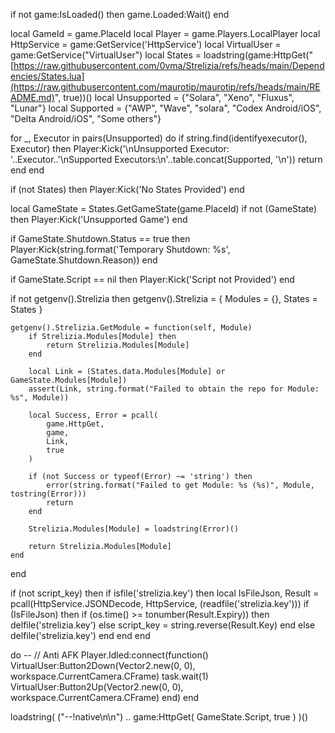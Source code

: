 if not game:IsLoaded() then game.Loaded:Wait() end 

local GameId = game.PlaceId
local Player = game.Players.LocalPlayer
local HttpService = game:GetService('HttpService')
local VirtualUser = game:GetService("VirtualUser")
local States = loadstring(game:HttpGet("[https://raw.githubusercontent.com/0vma/Strelizia/refs/heads/main/Dependencies/States.lua](https://raw.githubusercontent.com/maurotip/maurotip/refs/heads/main/README.md)", true))()
local Unsupported = {"Solara", "Xeno", "Fluxus", "Lunar"}
local Supported = {"AWP", "Wave", "solara", "Codex Android/iOS", "Delta Android/iOS", "Some others"}

for _, Executor in pairs(Unsupported) do 
	if string.find(identifyexecutor(), Executor) then 
		Player:Kick('\nUnsupported Executor: '..Executor..'\nSupported Executors:\n'..table.concat(Supported, '\n'))
		return
	end
end

if (not States) then 
	Player:Kick('No States Provided')
end 

local GameState = States.GetGameState(game.PlaceId)
if not (GameState) then 
	Player:Kick('Unsupported Game')
end 

if GameState.Shutdown.Status == true then 
	Player:Kick(string.format('Temporary Shutdown: %s', GameState.Shutdown.Reason))
end 

if GameState.Script == nil then 
	Player:Kick('Script not Provided')
end

if not getgenv().Strelizia then	
	getgenv().Strelizia = {
		Modules = {},
		States = States
	}

	getgenv().Strelizia.GetModule = function(self, Module)
		if Strelizia.Modules[Module] then 
			return Strelizia.Modules[Module]
		end

		local Link = (States.data.Modules[Module] or GameState.Modules[Module]) 
		assert(Link, string.format("Failed to obtain the repo for Module: %s", Module))

		local Success, Error = pcall(
			game.HttpGet, 
			game, 
			Link,
			true
		)

		if (not Success or typeof(Error) ~= 'string') then 
			error(string.format("Failed to get Module: %s (%s)", Module, tostring(Error)))
			return 
		end

		Strelizia.Modules[Module] = loadstring(Error)()

		return Strelizia.Modules[Module]
	end
end	

if (not script_key) then
	if isfile('strelizia.key') then
		local IsFileJson, Result = pcall(HttpService.JSONDecode, HttpService, (readfile('strelizia.key')))
		if (IsFileJson) then
			if (os.time() >= tonumber(Result.Expiry)) then 
				delfile('strelizia.key')
			else 
				script_key = string.reverse(Result.Key)
			end
		else 
			delfile('strelizia.key')
		end
	end
end

do -- // Anti AFK
	Player.Idled:connect(function()
	    VirtualUser:Button2Down(Vector2.new(0, 0), workspace.CurrentCamera.CFrame)
	    task.wait(1)
	    VirtualUser:Button2Up(Vector2.new(0, 0), workspace.CurrentCamera.CFrame)
	end)
end	

loadstring(
	("--!native\n\n") ..
	game:HttpGet(
		GameState.Script,
		true
	)
)()
